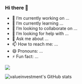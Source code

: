 ### Hi there 👋
- 🔭 I’m currently working on ...
- 🌱 I’m currently learning ...
- 👯 I’m looking to collaborate on ...
- 🤔 I’m looking for help with ...
- 💬 Ask me about ...
- 📫 How to reach me: ...
- 😄 Pronouns: ...
- ⚡ Fun fact: ...


<a href="버튼을 눌렀을 때 이동할 링크" target="_blank"><img src="https://img.shields.io/badge/JavaScript-F7DF1E.svg?style=for-the-badge&logo=JavaScript&logoColor=white"/></a>


![valueinvestment's GitHub stats](https://github-readme-stats.vercel.app/api?username=valueinvestment&show_icons=true&theme=radical)
